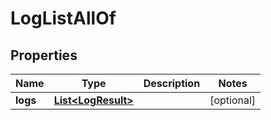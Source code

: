 

# LogListAllOf


## Properties

Name | Type | Description | Notes
------------ | ------------- | ------------- | -------------
**logs** | [**List&lt;LogResult&gt;**](LogResult.md) |  |  [optional]



